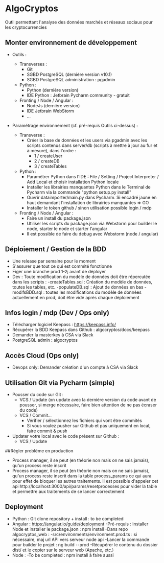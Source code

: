 # AlgoCryptos
Outil permettant l'analyse des données marchés et réseaux sociaux pour les cryptocurrencies

## Monter environnement de développement
- Outils :
    - Transverses :
        - Git
        - SGBD PostgreSQL (dernière version v10.1)
        - SGBD PostgreSQL administration : pgadmin
    - Python :
        - Python (dernière version)
        - IDE Python : Jetbrain Pycharm community - gratuit
    - Fronting / Node / Angular :
        - NodeJs (dernière version)
        - IDE Jetbrain WebStorm
        - ...
    
- Paramétrage environnement (cf. pré-requis Outils ci-dessus) :
    - Transverse :
        - Créer la base de données et les users via pgadmin avec les scripts contenus dans server/db (scripts à mettre à jour au fur et à mesure), dans l'ordre :
            - 1 / createUser
            - 2 / createDB
            - 3 / createTables
    - Python :
        - Paramétrer Python dans l'IDE : File / Setting / Project Interpreter / Add Local et choisir installation Python locale
        - Installer les librairies manquantes Python dans le Terminal de Pycharm via la commande "python setup.py install"
        - Ouvrir dataimporter/main.py dans Pycharm. Si encadré jaune en haut demandant l'installation de librairies manquantes => GO
        - Installer le token github / sinon utilisation possible login / mdp
    - Fronting / Node / Angular :
        - Faire un install du package.json
        - Utiliser les scripts du package.json via Webstorm pour builder le node, starter le node et starter l'angular
        - Il est possible de faire du debug avec Webstorm (node / angular)

## Déploiement / Gestion de la BDD
- Une release par semaine pour le moment
- S'assurer que tout ce qui est commité fonctionne
- Figer une branche prod 1-2j avant de déployer
- Dev : Toute modification du modèle de données doit être répercutée dans les scripts :
    -createTables.sql : Création du modèle de données, toutes les tables, etc.
    -populateDB.sql : Ajout de données en bas
    -modifsBDD.sql : toutes les modifications du modèle de données actuellement en prod, doit être vidé après chaque déploiement

## Infos login / mdp (Dev / Ops only)
- Télécharger logiciel Keepass : https://keepass.info/
- Récupérer la BDD Keepass dans Github : algocryptos/docs/keepass
- Demander la masterkey à CSA via Slack
- PostgreSQL admin : algocryptos

## Accès Cloud (Ops only)
- Devops only: Demander création d'un compte à CSA via Slack


## Utilisation Git via Pycharm (simple)
- Pousser du code sur Git : 
    - VCS / Update (on update avec la dernière version du code avant de pousser, si merge nécessaire, faire bien attention de ne pas écraser du code)
    - VCS / Commit...
        - Vérifier / sélectionnez les fichiers qui vont être commités
        - Si vous voulez pusher sur Github et pas uniquement en local, faire commit & push
- Updater votre local avec le code présent sur Github :
    - VCS / Update
    
##Régler problème en production
- Process manager, il se peut (en théorie non mais on ne sais jamais), qu'un process reste inscrit
- Process manager, il se peut (en théorie non mais on ne sais jamais), qu'un process reste inscrit
dans la table process_params ce qui aura pour effet de bloquer les autres traitements.
Il est possible d'appeler cet api http://localhost:3000/api/params/resetprocesses pour vider la table
et permettre aux traitements de se lancer correctement

## Deployment
- Python : Git clone repository + install : to be completed
- Angular : https://angular.io/guide/deployment
    -Pré-requis : Installer Node et installer le package.json : npm install
    -Dans repo algocryptos_web : 
        -src/environments/environment.prod.ts : si nécessaire, maj url API vers serveur node api
        -Lancer la commande pour builder le projet : ng build --prod
        -Récupérer le contenu du dossier dist/ et le copier sur le serveur web (Apache, etc.)
- Node :
    -To be completed : npm install à faire aussi
        